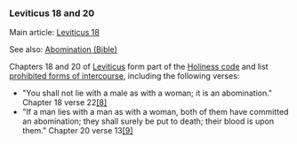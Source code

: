 ### Leviticus 18 and 20

Main article: [Leviticus 18](https://en.wikipedia.org/wiki/Leviticus_18 "Leviticus 18")

See also: [Abomination (Bible)](https://en.wikipedia.org/wiki/Abomination_(Bible) "Abomination (Bible)")

Chapters 18 and 20 of [Leviticus](https://en.wikipedia.org/wiki/Leviticus "Leviticus") form part of the [Holiness code](https://en.wikipedia.org/wiki/Holiness_code "Holiness code") and list [prohibited forms of intercourse](https://en.wikipedia.org/wiki/Incest_in_the_Bible "Incest in the Bible"), including the following verses:

- "You shall not lie with a male as with a woman; it is an abomination." Chapter 18 verse 22[[8]](https://en.wikipedia.org/wiki/The_Bible_and_homosexuality#cite_note-8)
- "If a man lies with a man as with a woman, both of them have committed an abomination; they shall surely be put to death; their blood is upon them." Chapter 20 verse 13[[9]](https://en.wikipedia.org/wiki/The_Bible_and_homosexuality#cite_note-9)